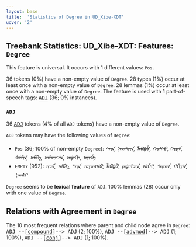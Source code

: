 ```yaml
---
layout: base
title:  'Statistics of Degree in UD_Xibe-XDT'
udver: '2'
---
```


## Treebank Statistics: UD_Xibe-XDT: Features: `Degree`

This feature is universal.
It occurs with 1 different values: `Pos`.

36 tokens (0%) have a non-empty value of `Degree`.
28 types (1%) occur at least once with a non-empty value of `Degree`.
28 lemmas (1%) occur at least once with a non-empty value of `Degree`.
The feature is used with 1 part-of-speech tags: <tt><a href="sjo_xdt-pos-ADJ.html">ADJ</a></tt> (36; 0% instances).

### `ADJ`

36 <tt><a href="sjo_xdt-pos-ADJ.html">ADJ</a></tt> tokens (4% of all `ADJ` tokens) have a non-empty value of `Degree`.

`ADJ` tokens may have the following values of `Degree`:

* `Pos` (36; 100% of non-empty `Degree`): <em>ᠰᠠᡞᠨ, ᠨᠠᠷᡥᡡᠨ, ᠯᠠᠪᡩᡠ, ᡣᠣᠮᠰᠣ, ᡣᡝᡪᡞᠨᡝ, ᡧᡠᠮᡞᠨ, ᠠᠮᠪᠠ, ᠠᡥᡡᡢᡤᠠ, ᠠᡩᠠᡣᡞ, ᠠᡪᡞᡤᡝ</em>
* `EMPTY` (952): <em>ᡞᠴᡝ, ᠠᠮᠪᠠ, ᠰᠠᡞᠨ, ᠣᠶᠣᡢᡤᠣ, ᠯᠠᠪᡩᡠ, ᠶᠠᡩᠠᡥᡡᠨ, ᡠᡥᡝᡞ, ᠰᠠᡞᡣᠠᠨ, ᡝᠯᡤᡞᠶᡝᠨ, ᡫᠠᡣᠰᡞ</em>

`Degree` seems to be **lexical feature** of `ADJ`. 100% lemmas (28) occur only with one value of `Degree`.

## Relations with Agreement in `Degree`

The 10 most frequent relations where parent and child node agree in `Degree`:
<tt>ADJ --[<tt><a href="sjo_xdt-dep-compound.html">compound</a></tt>]--> ADJ</tt> (2; 100%),
<tt>ADJ --[<tt><a href="sjo_xdt-dep-advmod.html">advmod</a></tt>]--> ADJ</tt> (1; 100%),
<tt>ADJ --[<tt><a href="sjo_xdt-dep-conj.html">conj</a></tt>]--> ADJ</tt> (1; 100%).


